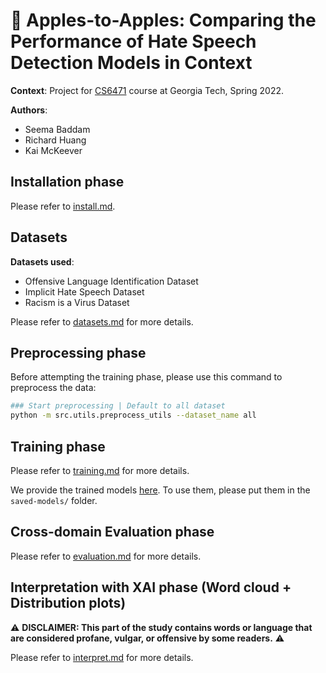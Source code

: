 # 🍎 Apples-to-Apples: Comparing the Performance of Hate Speech Detection Models in Context

**Context**: Project for [CS6471](https://www.cc.gatech.edu/classes/AY2022/cs6471_spring/) course at Georgia Tech, Spring 2022.

**Authors**: 
- Seema Baddam
- Richard Huang
- Kai McKeever

## Installation phase

Please refer to [install.md](docs/install.md).

## Datasets

**Datasets used**:
- Offensive Language Identification Dataset
- Implicit Hate Speech Dataset
- Racism is a Virus Dataset

Please refer to [datasets.md](docs/datasets.md) for more details.

## Preprocessing phase

Before attempting the training phase, please use this command to preprocess the data:

```bash
### Start preprocessing | Default to all dataset
python -m src.utils.preprocess_utils --dataset_name all
```

## Training phase

Please refer to [training.md](docs/training.md) for more details.

We provide the trained models [here](https://1drv.ms/u/s!Ak4YJhU8zi9q1jj9lndNDF2ooVfh?e=RTO968). To use them, please put them in the `saved-models/` folder.

## Cross-domain Evaluation phase

Please refer to [evaluation.md](docs/evaluation.md) for more details. 

## Interpretation with XAI phase (Word cloud + Distribution plots)

⚠️ **DISCLAIMER: This part of the study contains words or language that are considered profane, vulgar, or offensive by some readers.** ⚠️

Please refer to [interpret.md](docs/interpret.md) for more details.

